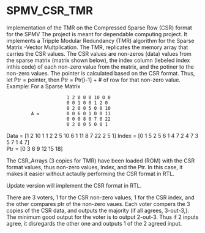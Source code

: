 # SPMV_CSR_TMR
Implementation of the TMR on the Compressed Sparse Row (CSR) format for the SPMV
The project is meant for dependable computing project. It implements a Tripple Modular Redundancy (TMR) algorithm for 
the Sparse Matrix -Vector Multplication. The TMR, replicates the memory array that carries the CSR values. The CSR values are
non-zeros (data) values from the sparse matrix (matrix shown below), the index column (lebeled index inthis code) of each non-zero 
value from the matrix, and the potiner to the non-zero values. The pointer is calculated based on the CSR format. 
Thus, let Ptr =  pointer, then Ptr = Ptr[i-1] + # of row for that non-zero value. 
 Example:
For a Sparse Matrix


                          1 2 0 0 0 10 0 0    
                          0 0 1 0 0 1 2 0     
                          0 2 0 0 5 0 0 10    
             A =          0 0 6 0 1 0 0 11    
                          0 0 0 8 0 7 0 22    
                          0 2 0 0 5 0 0 1     
               
 Data  = [1 2 10 1 1 2 2 5 10 6 1 11 8 7 22 2 5 1]
 Index = [0 1 5  2 5 6 1 4  7 2 4  7 3 5  7 1 4 7]    
 Ptr   = [0 3 6  9 12 15 18] 

The CSR_Arrays (3 copies for TMR) have been loaded (ROM) with the CSR format values, thus non-zero values, Index, and the Ptr. In this case, it makes it easier without actaully performing the CSR format in RTL. 

Update version will implement the CSR format in RTL.

There are 3 voters, 1 for the CSR non-zero values, 1 for the CSR index, and the other compares ptr of the non-zero vaues. Each voter compers the 3 copies of the CSR data, and outputs the majority (if all agrees, 3-out-3,). The minimum good output for the voter is to output 2-out-3. Thus if 2 inputs agree, it disregards the other one and outputs 1 of the 2 agreed input.
